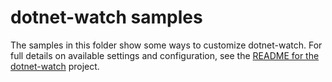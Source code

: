 dotnet-watch samples
====================

The samples in this folder show some ways to customize dotnet-watch. For full details on
available settings and configuration, see the [README for the dotnet-watch](../../src/dotnet-watch/README.md) project.
